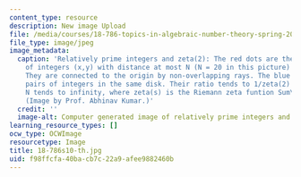 ```yaml
---
content_type: resource
description: New image Upload
file: /media/courses/18-786-topics-in-algebraic-number-theory-spring-2010/f98ffcfa40bacb7c22a9afee9882460b_18-786s10-th.jpg
file_type: image/jpeg
image_metadata:
  caption: 'Relatively prime integers and zeta(2): The red dots are the coprime pairs
    of integers (x,y) with distance at most N (N = 20 in this picture) from the origin.
    They are connected to the origin by non-overlapping rays. The blue dots are all
    pairs of integers in the same disk. Their ratio tends to 1/zeta(2) = 6/pi^2 as
    N tends to infinity, where zeta(s) is the Riemann zeta funtion Sum\_n (1/n^s).
    (Image by Prof. Abhinav Kumar.)'
  credit: ''
  image-alt: Computer generated image of relatively prime integers and zeta(2)
learning_resource_types: []
ocw_type: OCWImage
resourcetype: Image
title: 18-786s10-th.jpg
uid: f98ffcfa-40ba-cb7c-22a9-afee9882460b
---
```

